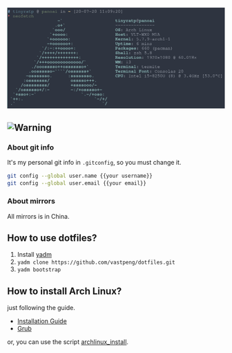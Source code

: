 ![neofetch](./neofetch.png)

## ![Warning](https://api.iconify.design/mdi:alert-decagram.svg)

### About git info

It's my personal git info in `.gitconfig`, so you must change it.

```bash
git config --global user.name {{your username}}
git config --global user.email {{your email}}
```

### About mirrors

All mirrors is in China.

## How to use dotfiles?

1. Install [yadm](https://yadm.io/docs/install)
2. ```yadm clone https://github.com/vastpeng/dotfiles.git```
3. ```yadm bootstrap```

## How to install Arch Linux?

just following the guide.

* [Installation Guide](https://wiki.archlinux.org/index.php/installation_guide)
* [Grub](https://wiki.archlinux.org/index.php/GRUB)

or, you can use the script [archlinux_install](https://github.com/vastpeng/archlinux_install).
